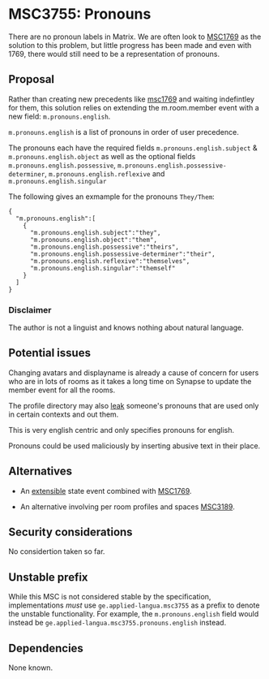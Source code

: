 # MSC3755: Pronouns

There are no pronoun labels in Matrix.
We are often look to
[MSC1769](https://github.com/matrix-org/matrix-spec-proposals/pull/1769)
as the solution to this problem, but little progress has been made
and even with 1769, there would still need to be a representation of
pronouns.

## Proposal

Rather than creating new precedents like [msc1769](https://github.com/matrix-org/matrix-spec-proposals/pull/1769)
and waiting indefintley for them, this solution relies
on extending the m.room.member event with a new field: `m.pronouns.english`.

`m.pronouns.english` is a list of pronouns in order of user precedence.

The pronouns each have the required fields `m.pronouns.english.subject`
& `m.pronouns.english.object`
as well as the optional fields `m.pronouns.english.possessive`,
`m.pronouns.english.possessive-determiner`,
`m.pronouns.english.reflexive` and `m.pronouns.english.singular`

The following gives an exmample for the pronouns `They/Them`:

```
{
  "m.pronouns.english":[
    {
      "m.pronouns.english.subject":"they",
      "m.pronouns.english.object":"them",
      "m.pronouns.english.possessive":"theirs",
      "m.pronouns.english.possessive-determiner":"their",
      "m.pronouns.english.reflexive":"themselves",
      "m.pronouns.english.singular":"themself"
    }
  ]
}
```

### Disclaimer

The author is not a linguist and knows nothing about natural language.

## Potential issues

Changing avatars and displayname is already a cause of concern for
users who are in lots of rooms as it takes a long time on Synapse to
update the member event for all the rooms.

The profile directory may also [leak](https://github.com/matrix-org/synapse/issues/5677)
someone's pronouns that are used only in certain contexts and out them.

This is very english centric and only specifies pronouns for english.

Pronouns could be used maliciously by inserting abusive text in their place.

## Alternatives

* An [extensible](https://github.com/matrix-org/matrix-spec-proposals/pull/1767)
state event combined with [MSC1769](https://github.com/matrix-org/matrix-spec-proposals/pull/1769).

* An alternative involving per room profiles and spaces [MSC3189](https://github.com/matrix-org/matrix-spec-proposals/pull/3189).


## Security considerations

No considertion taken so far.

## Unstable prefix

While this MSC is not considered stable by the specification, implementations *must* use
`ge.applied-langua.msc3755` as a prefix to denote the unstable functionality. For example,
the `m.pronouns.english` field would instead be `ge.applied-langua.msc3755.pronouns.english` instead.

## Dependencies

None known.
